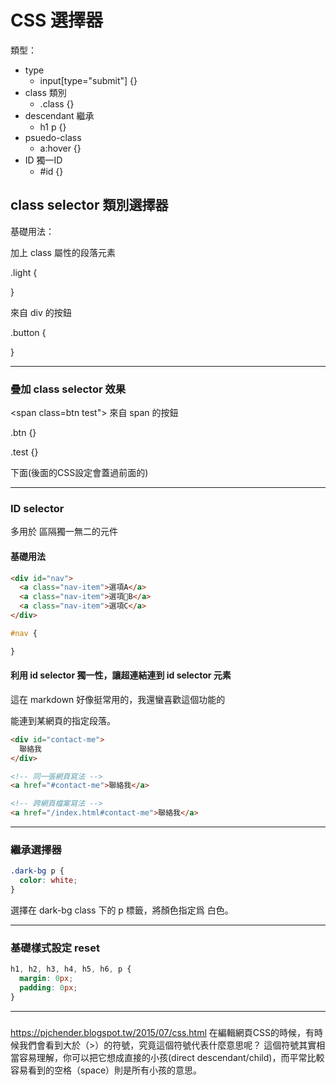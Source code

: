 # CSS 選擇器
類型：  
- type
  - input[type="submit"] {}
- class 類別
  - .class {}
- descendant 繼承
  - h1 p {}
- psuedo-class
  - a:hover {}
- ID 獨一ID
  - #id {}

## class selector 類別選擇器
基礎用法：  
<p class="light"> 加上 class 屬性的段落元素 </p>  

.light {

}

<div class="button"> 來自 div 的按鈕 </div>

.button {

}

---
### 疊加 class selector 效果
<span class=btn test"> 來自 span 的按鈕 </span>

.btn {}

.test {}

下面(後面的CSS設定會蓋過前面的)

---
### ID selector
多用於 區隔獨一無二的元件

#### 基礎用法
```html
<div id="nav">
  <a class="nav-item">選項A</a>
  <a class="nav-item">選項B</a>
  <a class="nav-item">選項C</a>
</div>
```

```css
#nav {

}
```

#### 利用 id selector 獨一性，讓超連結連到 id selector 元素

這在 markdown 好像挺常用的，我還蠻喜歡這個功能的

能連到某網頁的指定段落。

```html
<div id="contact-me">
  聯絡我
</div>

<!-- 同一張網頁寫法 -->
<a href="#contact-me">聯絡我</a>

<!-- 跨網頁檔案寫法 -->
<a href="/index.html#contact-me">聯絡我</a>
```

---
### 繼承選擇器
```css
.dark-bg p {
  color: white;
}
```

選擇在 dark-bg class 下的 p 標籤，將顏色指定爲 白色。

---
### 基礎樣式設定 reset
```css
h1, h2, h3, h4, h5, h6, p {
  margin: 0px;
  padding: 0px;
}
```

---
###
https://pjchender.blogspot.tw/2015/07/css.html
在編輯網頁CSS的時候，有時候我們會看到大於（>）的符號，究竟這個符號代表什麼意思呢？
這個符號其實相當容易理解，你可以把它想成直接的小孩(direct descendant/child)，而平常比較容易看到的空格（space）則是所有小孩的意思。

